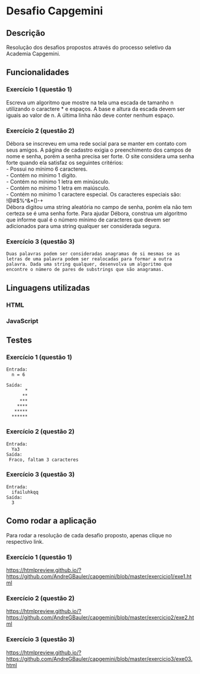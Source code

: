 <h1 textcolor:"orange">Desafio Capgemini</h1>

## Descrição
  Resolução dos desafios propostos através do processo seletivo da Academia Capgemini.

## Funcionalidades
  ### Exercício 1 (questão 1)</br>
  Escreva um algoritmo que mostre na tela uma escada de tamanho n utilizando o caractere * e espaços. A base e altura da escada devem ser iguais ao valor de n. A última linha não deve conter nenhum espaço.

  ### Exercício 2 (questão 2)</br>
  Débora se inscreveu em uma rede social para se manter em contato com seus amigos. A página de cadastro exigia o preenchimento dos campos de nome e senha, porém a senha precisa ser forte. O site considera uma senha forte quando ela satisfaz os seguintes critérios:</br>
    - Possui no mínimo 6 caracteres.</br>
    - Contém no mínimo 1 digito.</br>
    - Contém no mínimo 1 letra em minúsculo.</br>
    - Contém no mínimo 1 letra em maiúsculo.</br>
    - Contém no mínimo 1 caractere especial. Os caracteres especiais são: !@#$%^&*()-+</br>
  Débora digitou uma string aleatória no campo de senha, porém ela não tem certeza se é uma senha forte. Para ajudar Débora, construa um algoritmo que informe qual é o número mínimo de caracteres que devem ser adicionados para uma string qualquer ser considerada segura.


  ### Exercício 3 (questão 3)</br>
    Duas palavras podem ser consideradas anagramas de si mesmas se as letras de uma palavra podem ser realocadas para formar a outra palavra. Dada uma string qualquer, desenvolva um algoritmo que encontre o número de pares de substrings que são anagramas.

## Linguagens utilizadas
  ### HTML
  ### JavaScript
  
## Testes
  ### Exercício 1 (questão 1)
    Entrada:
      n = 6

    Saída:
           *
          **
         ***
        ****
       *****
      ******

  ### Exercício 2 (questão 2)
    Entrada:
      Ya3
    Saída:
     Fraco, faltam 3 caracteres

  ### Exercício 3 (questão 3)
    Entrada:
      ifailuhkqq
    Saída:
      3
      
## Como rodar a aplicação
Para rodar a resolução de cada desafio proposto, apenas clique no respectivo link.
  ### Exercício 1 (questão 1)
  https://htmlpreview.github.io/?https://github.com/AndreGBauler/capgemini/blob/master/exercicio1/exe1.html
  </br>
  ### Exercício 2 (questão 2)
  https://htmlpreview.github.io/?https://github.com/AndreGBauler/capgemini/blob/master/exercicio2/exe2.html
  </br>
  ### Exercício 3 (questão 3)
  https://htmlpreview.github.io/?https://github.com/AndreGBauler/capgemini/blob/master/exercicio3/exe03.html
